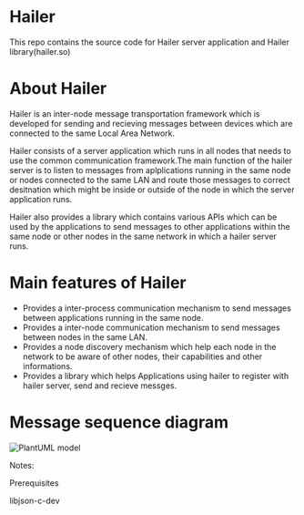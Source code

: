 # Hailer

This repo contains the source code for Hailer server application and Hailer library(hailer.so)

# About Hailer

Hailer is an inter-node message transportation framework which is developed for sending and recieving messages between devices which are connected to the same Local Area Network. 

Hailer consists of a server application which runs in all nodes that needs to use the common communication framework.The main function of the hailer server is to listen to messages from aplplications running in the same node or nodes connected to the same LAN and route those messages to correct desitnation which might be inside or outside of the node in which the server application runs.

Hailer also provides a library which contains various APIs which can be used by the applications to send messages to other applications within the same node or other nodes in the same network in which a hailer server runs.

# Main features of Hailer
- Provides a inter-process communication mechanism to send messages between applications running in the same node.
- Provides a inter-node communication mechanism to send messages between nodes in the same LAN.
- Provides a node discovery mechanism which help each node in the network to be aware of other nodes, their capabilities and other informations.
- Provides a library which helps Applications using hailer to register with hailer server, send and recieve messges.

# Message sequence diagram

![PlantUML model](http://www.plantuml.com/plantuml/png/hLDDRvmm4BtxLupIItke5Coj4bM0HGiIeMZ97df2Jh30gh6HCMtKNrydgkD8Nh6osiiUtkpxOERvRjL4wMtcQFt1n48KcQ4r27jY2n6w9SF0n0ZuzjqyayyMZsyHGcJJKcpp8rNeKJx3JIC72j4DVAZPEEcCRnGjJX9Unb6wBEb5DFFHaZ1ELKVLJ-D0nG36nTWwBsozZefIuGdWzmB-r9Zc5z73HRFOcdsddCjV7ZFUTOkDRk5qamGC09LWcX7EVXFDf80aGUXjI_3vgxy6-09bMjN5gR_lZdtQjdsTdfkyHFu_3TrfURHJSUoxSvuNNVUQfXBQS5ebd-Ywmhtv8QCvz6iaTsU8Wl957mzqrP2u8t_Q3vfTvxkmB-3_JsgRiPCKX-jWJyVEh_FD5__zJ0eFYeXraKg3dfJSnWdoYGX1-Gh_je3kd7NvgSgAFY_JfYdgAAHIbcHbseVgM-FwzVQmt0R3Wkmiy10KnBv4gn071udz85Op80XoZRz-6snBOOE4TpDK9WwH2MeA3Zed3jevHdTK3DlC_m00)


Notes:

Prerequisites

libjson-c-dev
